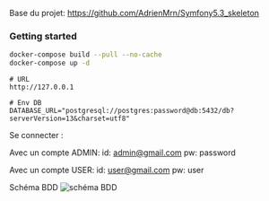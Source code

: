 Base du projet: https://github.com/AdrienMrn/Symfony5.3_skeleton

### Getting started

```bash
docker-compose build --pull --no-cache
docker-compose up -d
```

```
# URL
http://127.0.0.1

# Env DB
DATABASE_URL="postgresql://postgres:password@db:5432/db?serverVersion=13&charset=utf8"
```

Se connecter : 

Avec un compte ADMIN: 
id: admin@gmail.com
pw: password

Avec un compte USER:
id: user@gmail.com
pw: user

Schéma BDD
![schéma BDD](https://user-images.githubusercontent.com/56578888/146656854-48deba51-3e9c-4f03-aeb9-29b9cd00fd1e.png)
